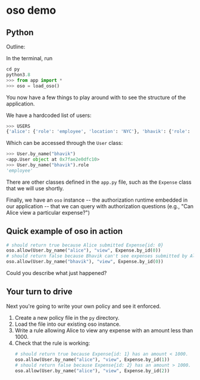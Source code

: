 # oso demo

## Python

Outline:

In the terminal, run

```py
cd py
python3.8
>>> from app import *
>>> oso = load_oso()
```

You now have a few things to play around with to see the structure of the application.

We have a hardcoded list of users:

```py
>>> USERS
{'alice': {'role': 'employee', 'location': 'NYC'}, 'bhavik': {'role': 'employee', 'location': 'London'}, 'cora': {'role': 'employee', 'location': 'Berlin'}, 'deirdre': {'role': 'accountant', 'location': 'NYC'}, 'ebrahim': {'role': 'accountant', 'location': 'London'}, 'frantz': {'role': 'accountant', 'location': 'Berlin'}, 'greta': {'role': 'admin', 'location': 'NYC'}, 'han': {'role': 'admin', 'location': 'London'}, 'iqbal': {'role': 'admin', 'location': 'Berlin'}}
```

Which can be accessed through the `User` class:

```py
>>> User.by_name("bhavik")
<app.User object at 0x7fae2e0dfc10>
>>> User.by_name("bhavik").role
'employee'
```

There are other classes defined in the `app.py` file, such as the `Expense` class that we will use shortly.

Finally, we have an `oso` instance -- the authorization runtime embedded in our application -- that we can
query with authorization questions (e.g., "Can Alice view a particular expense?")

## Quick example of oso in action

```py
# should return true because Alice submitted Expense{id: 0}
oso.allow(User.by_name("alice"), "view", Expense.by_id(0))
# should return false because Bhavik can't see expenses submitted by Alice.
oso.allow(User.by_name("bhavik"), "view", Expense.by_id(0))
```

Could you describe what just happened?

## Your turn to drive

Next you're going to write your own policy and see it enforced.

1. Create a new policy file in the `py` directory.
2. Load the file into our existing oso instance.
3. Write a rule allowing Alice to view any expense with an amount less than 1000.
4. Check that the rule is working:
    ```py
    # should return true because Expense{id: 1} has an amount < 1000.
    oso.allow(User.by_name("alice"), "view", Expense.by_id(1)) 
    # should return false because Expense{id: 2} has an amount > 1000.
    oso.allow(User.by_name("alice"), "view", Expense.by_id(2))
    ```
